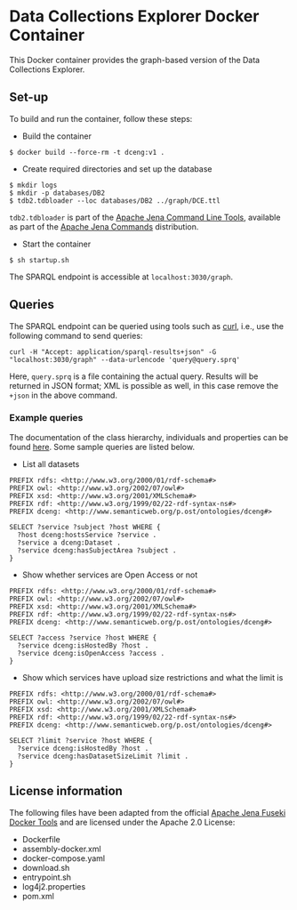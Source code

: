 # Data Collections Explorer Docker Container

This Docker container provides the graph-based version of the Data Collections Explorer.

## Set-up

To build and run the container, follow these steps:

- Build the container
```
$ docker build --force-rm -t dceng:v1 .
```
- Create required directories and set up the database
```
$ mkdir logs
$ mkdir -p databases/DB2
$ tdb2.tdbloader --loc databases/DB2 ../graph/DCE.ttl
```
`tdb2.tdbloader` is part of the [Apache Jena Command Line Tools](https://jena.apache.org/documentation//tdb2/tdb2_cmds.html),
available as part of the [Apache Jena Commands](https://jena.apache.org/download/index.cgi)
distribution.
- Start the container
```
$ sh startup.sh
```
The SPARQL endpoint is accessible at `localhost:3030/graph`.

## Queries

The SPARQL endpoint can be queried using tools such as [curl](https://curl.se),
i.e., use the following command to send queries:
```
curl -H "Accept: application/sparql-results+json" -G "localhost:3030/graph" --data-urlencode 'query@query.sprq'
```
Here, `query.sprq` is a file containing the actual query. Results will be returned
in JSON format; XML is possible as well, in this case remove the `+json` in the
above command.

### Example queries

The documentation of the class hierarchy, individuals and properties can be
found [here](../graph/README.md). Some sample queries are listed below.

- List all datasets
```
PREFIX rdfs: <http://www.w3.org/2000/01/rdf-schema#>
PREFIX owl: <http://www.w3.org/2002/07/owl#>
PREFIX xsd: <http://www.w3.org/2001/XMLSchema#>
PREFIX rdf: <http://www.w3.org/1999/02/22-rdf-syntax-ns#>
PREFIX dceng: <http://www.semanticweb.org/p.ost/ontologies/dceng#>

SELECT ?service ?subject ?host WHERE {
  ?host dceng:hostsService ?service .
  ?service a dceng:Dataset .
  ?service dceng:hasSubjectArea ?subject .
}
```

- Show whether services are Open Access or not
```
PREFIX rdfs: <http://www.w3.org/2000/01/rdf-schema#>
PREFIX owl: <http://www.w3.org/2002/07/owl#>
PREFIX xsd: <http://www.w3.org/2001/XMLSchema#>
PREFIX rdf: <http://www.w3.org/1999/02/22-rdf-syntax-ns#>
PREFIX dceng: <http://www.semanticweb.org/p.ost/ontologies/dceng#>

SELECT ?access ?service ?host WHERE {
  ?service dceng:isHostedBy ?host .
  ?service dceng:isOpenAccess ?access .
}
```

- Show which services have upload size restrictions and what the limit is
```
PREFIX rdfs: <http://www.w3.org/2000/01/rdf-schema#>
PREFIX owl: <http://www.w3.org/2002/07/owl#>
PREFIX xsd: <http://www.w3.org/2001/XMLSchema#>
PREFIX rdf: <http://www.w3.org/1999/02/22-rdf-syntax-ns#>
PREFIX dceng: <http://www.semanticweb.org/p.ost/ontologies/dceng#>

SELECT ?limit ?service ?host WHERE {
  ?service dceng:isHostedBy ?host .
  ?service dceng:hasDatasetSizeLimit ?limit .
}
```

## License information

The following files have been adapted from the official [Apache Jena Fuseki Docker Tools](https://github.com/apache/jena/tree/main/jena-fuseki2/jena-fuseki-docker) and are licensed under the Apache 2.0 License:
- Dockerfile
- assembly-docker.xml
- docker-compose.yaml
- download.sh
- entrypoint.sh
- log4j2.properties
- pom.xml
